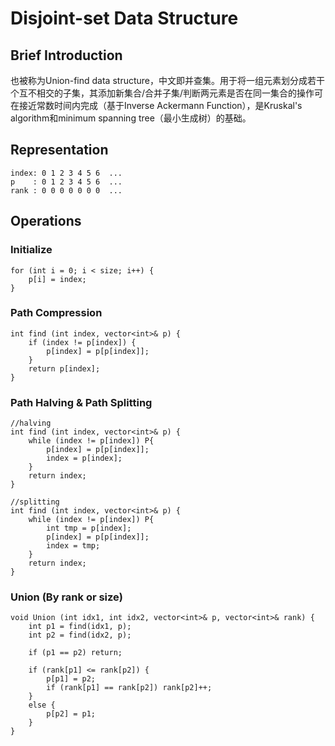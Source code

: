 # Disjoint-set Data Structure 

## Brief Introduction

也被称为Union-find data structure，中文即并查集。用于将一组元素划分成若干个互不相交的子集，其添加新集合/合并子集/判断两元素是否在同一集合的操作可在接近常数时间内完成（基于Inverse Ackermann Function），是Kruskal's algorithm和minimum spanning tree（最小生成树）的基础。

## Representation
```
index: 0 1 2 3 4 5 6  ... 
p    : 0 1 2 3 4 5 6  ...
rank : 0 0 0 0 0 0 0  ...
```

## Operations

### Initialize
```
for (int i = 0; i < size; i++) {
	p[i] = index;
}
```
### Path Compression
```
int find (int index, vector<int>& p) {
	if (index != p[index]) {
		p[index] = p[p[index]];
	}
	return p[index];
}
```
### Path Halving & Path Splitting
```
//halving
int find (int index, vector<int>& p) {
	while (index != p[index]) P{
		p[index] = p[p[index]];
		index = p[index];
	}
	return index;
}

//splitting
int find (int index, vector<int>& p) {
	while (index != p[index]) P{
		int tmp = p[index];
		p[index] = p[p[index]];
		index = tmp;
	}
	return index;
}
```
### Union (By rank or size)	
```
void Union (int idx1, int idx2, vector<int>& p, vector<int>& rank) {
	int p1 = find(idx1, p);
	int p2 = find(idx2, p);

	if (p1 == p2) return;

	if (rank[p1] <= rank[p2]) {
		p[p1] = p2;
		if (rank[p1] == rank[p2]) rank[p2]++;
	} 
	else {
		p[p2] = p1;
	}
}
```